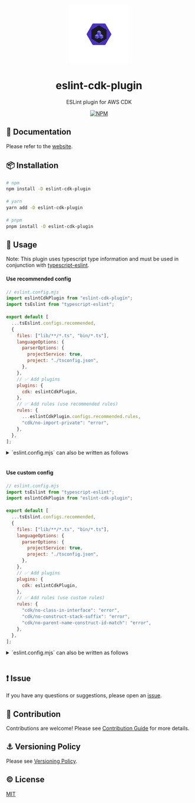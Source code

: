 <p align="center">
  <img width="160px" height="160px" src="https://raw.githubusercontent.com/ren-yamanashi/eslint-cdk-plugin/main/assets/logo.png" alt="ESLint plugin for AWS CDK logo">
</p>

<h1 align="center">eslint-cdk-plugin</h1>
<p align="center">ESLint plugin for AWS CDK</p>
<p align="center">
  <a href="https://www.npmjs.com/package/eslint-cdk-plugin">
    <img src="https://img.shields.io/npm/v/eslint-cdk-plugin.svg" alt="NPM">
  </a>
</p>

## 📔 Documentation

Please refer to the [website](https://eslint-cdk-plugin.dev/).

## 📦 Installation

```bash
# npm
npm install -D eslint-cdk-plugin

# yarn
yarn add -D eslint-cdk-plugin

# pnpm
pnpm install -D eslint-cdk-plugin
```

## 🚀 Usage

Note: This plugin uses typescript type information and must be used in conjunction with [typescript-eslint](https://typescript-eslint.io/getting-started).

#### Use recommended config

```js
// eslint.config.mjs
import eslintCdkPlugin from "eslint-cdk-plugin";
import tsEslint from "typescript-eslint";

export default [
  ...tsEslint.configs.recommended,
  {
    files: ["lib/**/*.ts", "bin/*.ts"],
    languageOptions: {
      parserOptions: {
        projectService: true,
        project: "./tsconfig.json",
      },
    },
    // ✅ Add plugins
    plugins: {
      cdk: eslintCdkPlugin,
    },
    // ✅ Add rules (use recommended rules)
    rules: {
      ...eslintCdkPlugin.configs.recommended.rules,
      "cdk/no-import-private": "error",
    },
  },
];
```

<details><summary>`eslint.config.mjs` can also be written as follows</summary>

```js
// eslint.config.mjs
import tsEslint from "typescript-eslint";
import eslintCdkPlugin from "eslint-cdk-plugin";

export default tsEslint.config({
  files: ["lib/**/*.ts", "bin/*.ts"],
  languageOptions: {
    parser: tsEslint.parser,
    parserOptions: {
      projectService: true,
      project: "./tsconfig.json",
    },
  },
  extends: [...tsEslint.configs.recommended],
  // ✅ Add plugins
  plugins: {
    cdk: eslintCdkPlugin,
  },
  // ✅ Add rules (use recommended rules)
  rules: {
    ...eslintCdkPlugin.configs.recommended.rules,
  },
});
```

</details>

<br />

#### Use custom config

```js
// eslint.config.mjs
import tsEslint from "typescript-eslint";
import eslintCdkPlugin from "eslint-cdk-plugin";

export default [
  ...tsEslint.configs.recommended,
  {
    files: ["lib/**/*.ts", "bin/*.ts"],
    languageOptions: {
      parserOptions: {
        projectService: true,
        project: "./tsconfig.json",
      },
    },
    // ✅ Add plugins
    plugins: {
      cdk: eslintCdkPlugin,
    },
    // ✅ Add rules (use custom rules)
    rules: {
      "cdk/no-class-in-interface": "error",
      "cdk/no-construct-stack-suffix": "error",
      "cdk/no-parent-name-construct-id-match": "error",
    },
  },
];
```

<details><summary>`eslint.config.mjs` can also be written as follows</summary>

```js
// eslint.config.mjs
import tsEslint from "typescript-eslint";
import eslintCdkPlugin from "eslint-cdk-plugin";

export default tsEslint.config({
  files: ["lib/**/*.ts", "bin/*.ts"],
  languageOptions: {
    parser: tsEslint.parser,
    parserOptions: {
      projectService: true,
      project: "./tsconfig.json",
    },
  },
  extends: [...tsEslint.configs.recommended],
  // ✅ Add plugins
  plugins: {
    cdk: eslintCdkPlugin,
  },
  // ✅ Add rules (use custom rules)
  rules: {
    "cdk/no-class-in-interface": "error",
    "cdk/no-construct-stack-suffix": "error",
    "cdk/no-parent-name-construct-id-match": "error",
  },
});
```

</details>

<br />

## ❗ Issue

If you have any questions or suggestions, please open an [issue](https://github.com/ren-yamanashi/eslint-cdk-plugin/issues).

## 💪 Contribution

Contributions are welcome! Please see [Contribution Guide](https://github.com/ren-yamanashi/eslint-cdk-plugin/blob/main/CONTRIBUTING.md) for more details.

## ⚓ Versioning Policy

Please see [Versioning Policy](https://github.com/ren-yamanashi/eslint-cdk-plugin/blob/main/VERSIONING_POLICY.md).

## ©️ License

[MIT](http://opensource.org/licenses/MIT)
